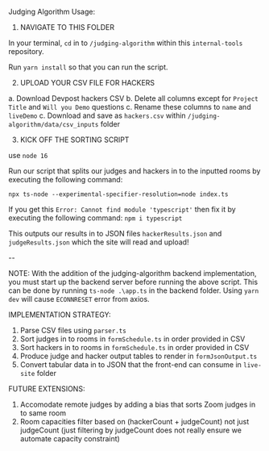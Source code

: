Judging Algorithm Usage:

1) NAVIGATE TO THIS FOLDER

In your terminal, `cd` in to `/judging-algorithm` within this `internal-tools` repository.

Run `yarn install` so that you can run the script.

2) UPLOAD YOUR CSV FILE FOR HACKERS

a. Download Devpost hackers CSV
b. Delete all columns except for `Project Title` and `Will you Demo` questions
c. Rename these columns to `name` and `liveDemo`
c. Download and save as `hackers.csv` within `/judging-algorithm/data/csv_inputs` folder

3) KICK OFF THE SORTING SCRIPT

use `node 16`

Run our script that splits our judges and hackers in to the inputted rooms
by executing the following command:

`npx ts-node --experimental-specifier-resolution=node index.ts`

If you get this `Error: Cannot find module 'typescript'` then fix it by executing the following command:
`npm i typescript`

This outputs our results in to JSON files `hackerResults.json` and `judgeResults.json` which the site will read and upload!

--

NOTE: With the addition of the judging-algorithm backend implementation, you must start up the backend server before running the above script. This can be done by running `ts-node .\app.ts` in the backend folder. Using `yarn dev` will cause `ECONNRESET` error from axios.

IMPLEMENTATION STRATEGY:

1. Parse CSV files using `parser.ts`
2. Sort judges in to rooms in `formSchedule.ts` in order provided in CSV
3. Sort hackers in to rooms in `formSchedule.ts` in order provided in CSV
4. Produce judge and hacker output tables to render in `formJsonOutput.ts`
5. Convert tabular data in to JSON that the front-end can consume in `live-site` folder

FUTURE EXTENSIONS:

1. Accomodate remote judges by adding a bias that sorts Zoom judges in to same room
2. Room capacities filter based on (hackerCount + judgeCount) not just judgeCount
   (just filtering by judgeCount does not really ensure we automate capacity constraint)